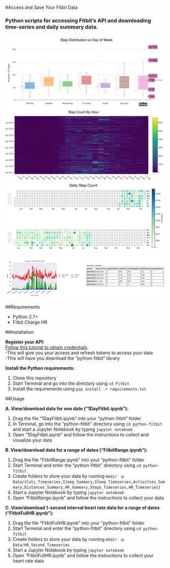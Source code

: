 #Access and Save Your Fitbit Data

### Python scripts for accessing Fitbit’s API and downloading time-series and daily summary data.

![alt text](PlotScreenshots/DayofWeekBoxPlot.png "Example Output")
![alt text](PlotScreenshots/HourlyHeatmap.png "Example Output")
![alt text](PlotScreenshots/DailyStepCount.png "Example Output")
![alt text](PlotScreenshots/example_output.png "Example Output")


##Requirements  
- Python 2.7+
- Fitbit Charge HR

##Installation

**Register your API:**  
[Follow this tutorial to obtain credentials](http://blog.mr-but-dr.xyz/en/programming/fitbit-python-heartrate-howto/)  
-This will give you your access and refresh tokens to access your data  
-This will have you download the “python-fitbit” library

**Install the Python requirements:**  
1. Clone this repository  
2. Start Terminal and go into the directory using `cd Fitbit`  
3. Install the requirements using `pip install -r requirements.txt`  

##Usage

**A. View/download data for one date (“1DayFitbit.ipynb”):**  
1. Drag the file “1DayFitbit.ipynb” into your “python-fitbit” folder  
2. In Terminal, go into the “python-fitbit” directory using `cd python-fitbit` and start a Jupyter Notebook by typing `jupyter notebook`  
3. Open “1DayFitbit.ipynb” and follow the instructions to collect and visualize your data  

**B. View/download data for a range of dates (“FitbitRange.ipynb”):**    
1.  Drag the file “FitbitRange.ipynb” into your “python-fitbit” folder  
2.  Start Terminal and enter the “python-fitbit” directory using `cd python-fitbit`  
3.  Create folders to store your data by running `mkdir -p Data/{Cals_Timeseries,Sleep_Summary,Sleep_Timeseries,Activities_Summary,Distances_Summary,HR_Summary,Steps_Timeseries,HR_Timeseries}`  
4.  Start a Jupyter Notebook by typing `jupyter notebook`  
5.  Open “FitbitRange.ipynb” and follow the instructions to collect your data  

**C. View/download 1-second interval heart rate data for a range of dates (“FitbitFullHR.ipynb”):**    
1.  Drag the file “FitbitFullHR.ipynb” into your “python-fitbit” folder  
2.  Start Terminal and enter the “python-fitbit” directory using `cd python-fitbit`  
3.  Create folders to store your data by running `mkdir -p Data/HR_Second_Timeseries`  
4.  Start a Jupyter Notebook by typing `jupyter notebook`  
5.  Open “FitbitFullHR.ipynb” and follow the instructions to collect your heart rate data  


